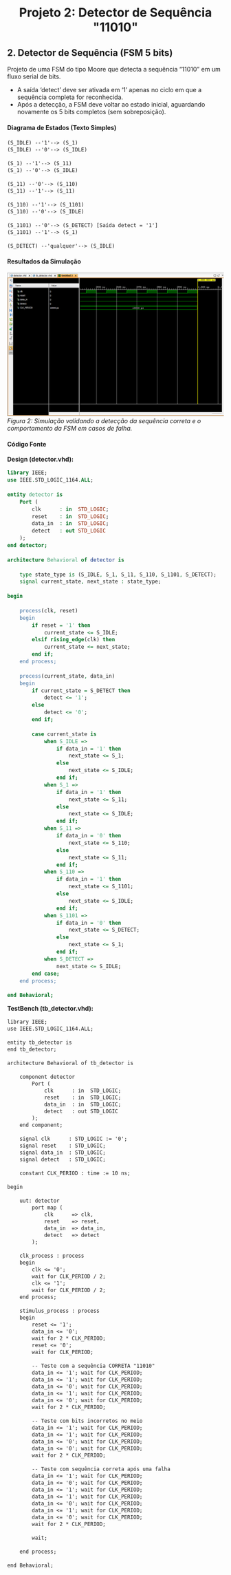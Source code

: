 <div align="center">

# Projeto 2: Detector de Sequência "11010"

</div>

## 2. Detector de Sequência (FSM 5 bits)

Projeto de uma FSM do tipo Moore que detecta a sequência “11010” em um fluxo serial de bits.
- A saída ‘detect’ deve ser ativada em ‘1’ apenas no ciclo em que a sequência completa for reconhecida.
- Após a detecção, a FSM deve voltar ao estado inicial, aguardando novamente os 5 bits completos (sem sobreposição).

#### Diagrama de Estados (Texto Simples)
```
(S_IDLE) --'1'--> (S_1)
(S_IDLE) --'0'--> (S_IDLE)

(S_1) --'1'--> (S_11)
(S_1) --'0'--> (S_IDLE)

(S_11) --'0'--> (S_110)
(S_11) --'1'--> (S_11)

(S_110) --'1'--> (S_1101)
(S_110) --'0'--> (S_IDLE)

(S_1101) --'0'--> (S_DETECT) [Saída detect = '1']
(S_1101) --'1'--> (S_1)

(S_DETECT) --'qualquer'--> (S_IDLE)
```

#### Resultados da Simulação
![Simulação do Detector "11010"](detector_2.png)
*Figura 2: Simulação validando a detecção da sequência correta e o comportamento da FSM em casos de falha.*

#### Código Fonte

**Design (detector.vhd):**
```vhdl
library IEEE;
use IEEE.STD_LOGIC_1164.ALL;

entity detector is
    Port (
        clk      : in  STD_LOGIC;
        reset    : in  STD_LOGIC;
        data_in  : in  STD_LOGIC;
        detect   : out STD_LOGIC
    );
end detector;

architecture Behavioral of detector is

    type state_type is (S_IDLE, S_1, S_11, S_110, S_1101, S_DETECT);
    signal current_state, next_state : state_type;

begin

    process(clk, reset)
    begin
        if reset = '1' then
            current_state <= S_IDLE;
        elsif rising_edge(clk) then
            current_state <= next_state;
        end if;
    end process;

    process(current_state, data_in)
    begin
        if current_state = S_DETECT then
            detect <= '1';
        else
            detect <= '0';
        end if;

        case current_state is
            when S_IDLE =>
                if data_in = '1' then
                    next_state <= S_1;
                else
                    next_state <= S_IDLE;
                end if;
            when S_1 =>
                if data_in = '1' then
                    next_state <= S_11;
                else
                    next_state <= S_IDLE;
                end if;
            when S_11 =>
                if data_in = '0' then
                    next_state <= S_110;
                else
                    next_state <= S_11;
                end if;
            when S_110 =>
                if data_in = '1' then
                    next_state <= S_1101;
                else
                    next_state <= S_IDLE;
                end if;
            when S_1101 =>
                if data_in = '0' then
                    next_state <= S_DETECT;
                else
                    next_state <= S_1;
                end if;
            when S_DETECT =>
                next_state <= S_IDLE;
        end case;
    end process;

end Behavioral;
```

**TestBench (tb_detector.vhd):**
```vhld
library IEEE;
use IEEE.STD_LOGIC_1164.ALL;

entity tb_detector is
end tb_detector;

architecture Behavioral of tb_detector is

    component detector
        Port (
            clk      : in  STD_LOGIC;
            reset    : in  STD_LOGIC;
            data_in  : in  STD_LOGIC;
            detect   : out STD_LOGIC
        );
    end component;

    signal clk      : STD_LOGIC := '0';
    signal reset    : STD_LOGIC;
    signal data_in  : STD_LOGIC;
    signal detect   : STD_LOGIC;

    constant CLK_PERIOD : time := 10 ns;

begin

    uut: detector
        port map (
            clk      => clk,
            reset    => reset,
            data_in  => data_in,
            detect   => detect
        );

    clk_process : process
    begin
        clk <= '0';
        wait for CLK_PERIOD / 2;
        clk <= '1';
        wait for CLK_PERIOD / 2;
    end process;

    stimulus_process : process
    begin
        reset <= '1';
        data_in <= '0';
        wait for 2 * CLK_PERIOD;
        reset <= '0';
        wait for CLK_PERIOD;

        -- Teste com a sequência CORRETA "11010"
        data_in <= '1'; wait for CLK_PERIOD;
        data_in <= '1'; wait for CLK_PERIOD;
        data_in <= '0'; wait for CLK_PERIOD;
        data_in <= '1'; wait for CLK_PERIOD;
        data_in <= '0'; wait for CLK_PERIOD;
        wait for 2 * CLK_PERIOD;

        -- Teste com bits incorretos no meio
        data_in <= '1'; wait for CLK_PERIOD;
        data_in <= '1'; wait for CLK_PERIOD;
        data_in <= '0'; wait for CLK_PERIOD;
        data_in <= '0'; wait for CLK_PERIOD;
        wait for 2 * CLK_PERIOD;

        -- Teste com sequência correta após uma falha
        data_in <= '1'; wait for CLK_PERIOD; 
        data_in <= '0'; wait for CLK_PERIOD;
        data_in <= '1'; wait for CLK_PERIOD;
        data_in <= '1'; wait for CLK_PERIOD;
        data_in <= '0'; wait for CLK_PERIOD;
        data_in <= '1'; wait for CLK_PERIOD;
        data_in <= '0'; wait for CLK_PERIOD;
        wait for 2 * CLK_PERIOD;
        
        wait;

    end process;

end Behavioral;
```
